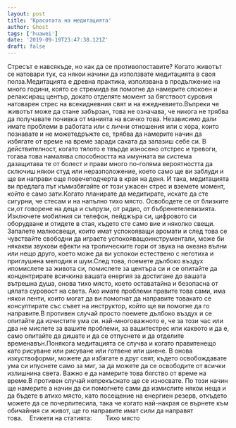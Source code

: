 ```yaml
---
layout: post
title: 'Красотата на медитацията'
author: Ghost
tags: ['huawei']
date: '2019-09-19T23:47:38.121Z'
draft: false
---
```


Стресът е навсякъде, но как да се противопоставите? Когато животът се натовари тук, са някои начини да използвате медитацията в своя полза.Медитацията е древна практика, използвана в продължение на много години, която се стремида ви помогне да намерите спокоен и релаксиращ център, докато отделяте момент за бягствоот суровия натоварен стрес на всекидневния свят и на ежедневието.Въпреки че животът може да стане забързан, това не означава, че никога не трябва да получавате почивка от манията на всичко това. Независимо дали имате проблеми в работата или с лични отношения или с хора, които познавате и не можетедръжте се, трябва да намерите начин да избягате от време на време заради саката да запазиш себе си. В действителност, когато тялото е твърде износено отстрес и тревоги, тогава това намалява способността на имунната ви система дазащитава те от болест и прави много по-голяма вероятността да сключиш някои студ или неразположение, което само ще ви заблуди и ще ви направи още повечеподчерта в края на деня. И така, медитацията ви предлага път къмизбягайте от този ужасен стрес и вземете момент, който е само зати.Когато планирате да медитирате, искате да сте сигурни, че стесам и на напълно тихо място. Освободете се от близките си,от говорене на деца и съпрузи, от радио, от бъбренетелевизията. Изключете мобилния си телефон, пейджъра си, цифровото си оборудване и отидете в стая, където сте само вие и няколко свещи. Запалете малкосвещи, които имат успокояващи аромати и след това се чувствайте свободни да играете успокояващоинструментали, може би някакви звукови ефекти на тропическите гори от звука на океана вълни или нещо друго, което може да ви успокои естествено с неготиха и приглушена мелодия и шум.След това, поемете дълбоко въздух ипомислете за живота си, помислете за центъра си и се опитайте да концентрирате всичкина вашата енергия за достигане до вашата вътрешна душа, онова тихо място, което оставатайна и безопасна от цялата суровост на света. Ако имате проблеми правите това сами, има някои ленти, които могат да ви помогнат да направите товакато се консултирате със съвет на инструктор, който ще ви помогне да го направите.В противен случай просто поемете дълбоко въздух и се опитайте да изчистите ума си. най-многоважното е, че за този час или два не мислете за вашите проблеми, за вашитестрес или каквото и да е, само опитайте да дишате и да се отпуснете и да отделите временавън.Понякога медитацията се случва и когато правитенещо като рисуване или рисуване или готвене или шиене. В онова изкуствоформи, можете да избягате в друг свят, където освобождавате ума си ипуснете само за миг, за да можете да се освободите от всички излишнина света. Важно е да намерите това бягство от време на време.В противен случай непрекъснато ще се износвате. По този начин ще намерите a начин да си помогнете сами да измислите някои неща и да бъдете в aтихо място, като посещение на енергиен резерв, откъдето можете да се почерпитесила, така че когато най-накрая се върнете към обичайния си живот, ще го направите имат сили да направят това.    Етикети на статията:        Тихо място

